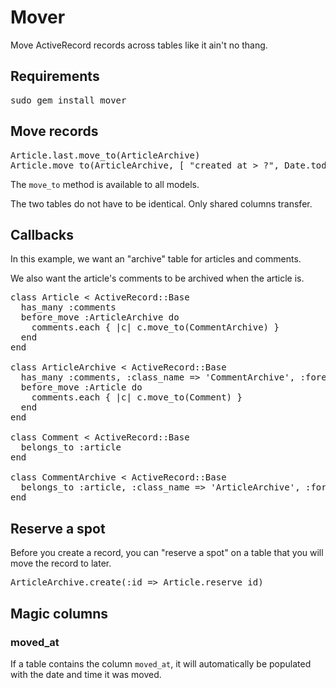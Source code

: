 Mover
=====

Move ActiveRecord records across tables like it ain't no thang.

Requirements
------------

<pre>
sudo gem install mover
</pre>

Move records
------------

<pre>
Article.last.move_to(ArticleArchive)
Article.move_to(ArticleArchive, [ "created_at > ?", Date.today ])
</pre>

The <code>move_to</code> method is available to all models.

The two tables do not have to be identical. Only shared columns transfer.

Callbacks
---------

In this example, we want an "archive" table for articles and comments.

We also want the article's comments to be archived when the article is.

<pre>
class Article < ActiveRecord::Base
  has_many :comments
  before_move :ArticleArchive do
    comments.each { |c| c.move_to(CommentArchive) }
  end
end

class ArticleArchive < ActiveRecord::Base
  has_many :comments, :class_name => 'CommentArchive', :foreign_key => 'article_id'
  before_move :Article do
    comments.each { |c| c.move_to(Comment) }
  end
end

class Comment < ActiveRecord::Base
  belongs_to :article
end

class CommentArchive < ActiveRecord::Base
  belongs_to :article, :class_name => 'ArticleArchive', :foreign_key => 'article_id'
end
</pre>

Reserve a spot
--------------

Before you create a record, you can "reserve a spot" on a table that you will move the record to later.

<pre>
ArticleArchive.create(:id => Article.reserve_id)
</pre>

Magic columns
-------------

### moved_at

If a table contains the column <code>moved_at</code>, it will automatically be populated with the date and time it was moved.